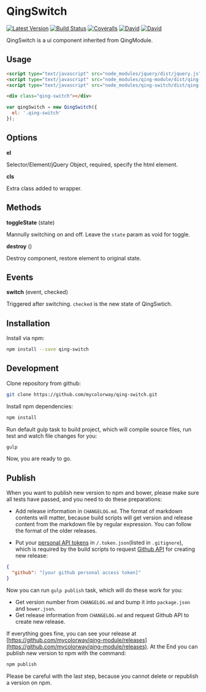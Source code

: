 # QingSwitch

[![Latest Version](https://img.shields.io/npm/v/qing-switch.svg)](https://www.npmjs.com/package/qing-switch)
[![Build Status](https://img.shields.io/travis/mycolorway/qing-switch.svg)](https://travis-ci.org/mycolorway/qing-switch)
[![Coveralls](https://img.shields.io/coveralls/mycolorway/qing-switch.svg)](https://coveralls.io/github/mycolorway/qing-switch)
[![David](https://img.shields.io/david/mycolorway/qing-switch.svg)](https://david-dm.org/mycolorway/qing-switch)
[![David](https://img.shields.io/david/dev/mycolorway/qing-switch.svg)](https://david-dm.org/mycolorway/qing-switch#info=devDependencies)

QingSwitch is a ui component inherited from QingModule.

## Usage

```html
<script type="text/javascript" src="node_modules/jquery/dist/jquery.js"></script>
<script type="text/javascript" src="node_modules/qing-module/dist/qing-module.js"></script>
<script type="text/javascript" src="node_modules/qing-switch/dist/qing-switch.js"></script>

<div class="qing-switch"></div>
```

```js
var qingSwitch = new QingSwitch({
  el: '.qing-switch'
});
```

## Options

__el__

Selector/Element/jQuery Object, required, specify the html element.

__cls__

Extra class added to wrapper.

## Methods

__toggleState__ (state)

Mannully switching on and off. Leave the `state` param as void for toggle.

__destroy__ ()

Destroy component, restore element to original state.

## Events

__switch__ (event, checked)

Triggered after switching. `checked` is the new state of QingSwtich.

## Installation

Install via npm:

```bash
npm install --save qing-switch
```

## Development

Clone repository from github:

```bash
git clone https://github.com/mycolorway/qing-switch.git
```

Install npm dependencies:

```bash
npm install
```

Run default gulp task to build project, which will compile source files, run test and watch file changes for you:

```bash
gulp
```

Now, you are ready to go.

## Publish

When you want to publish new version to npm and bower, please make sure all tests have passed, and you need to do these preparations:

* Add release information in `CHANGELOG.md`. The format of markdown contents will matter, because build scripts will get version and release content from the markdown file by regular expression. You can follow the format of the older releases.

* Put your [personal API tokens](https://github.com/blog/1509-personal-api-tokens) in `/.token.json`(listed in `.gitignore`), which is required by the build scripts to request [Github API](https://developer.github.com/v3/) for creating new release:

```json
{
  "github": "[your github personal access token]"
}
```

Now you can run `gulp publish` task, which will do these work for you:

* Get version number from `CHANGELOG.md` and bump it into `package.json` and `bower.json`.
* Get release information from `CHANGELOG.md` and request Github API to create new release.

If everything goes fine, you can see your release at [https://github.com/mycolorway/qing-module/releases](https://github.com/mycolorway/qing-module/releases). At the End you can publish new version to npm with the command:

```bash
npm publish
```

Please be careful with the last step, because you cannot delete or republish a version on npm.
